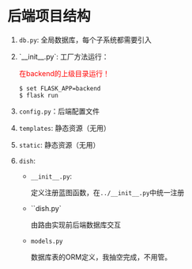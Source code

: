 # 后端项目结构

1. `db.py`: 全局数据库，每个子系统都需要引入

2. \`_\_init\_\_.py`:  工厂方法运行：

   <font color=#ff00>在backend的上级目录运行！</font>

   ```shell
   $ set FLASK_APP=backend
   $ flask run
   ```

3. `config.py`：后端配置文件

4. `templates`: 静态资源（无用）

5. `static`: 静态资源（无用）

6. `dish`: 

   * `__init__.py`:

     定义注册蓝图函数，在`../__init__.py`中统一注册

   * ``dish.py`

     由路由实现前后端数据库交互

   * `models.py`

     数据库表的ORM定义，我抽空完成，不用管。